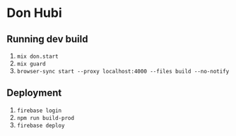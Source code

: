 # Don Hubi

## Running dev build

1. `mix don.start`
1. `mix guard`
1. `browser-sync start --proxy localhost:4000 --files build --no-notify`

## Deployment

1. `firebase login`
1. `npm run build-prod`
1. `firebase deploy`
